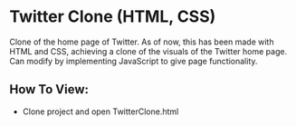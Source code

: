 # Twitter Clone (HTML, CSS)
Clone of the home page of Twitter. As of now, this has been made with HTML and CSS, achieving a clone of the visuals of the Twitter home page.
Can modify by implementing JavaScript to give page functionality.

## How To View:
- Clone project and open TwitterClone.html
